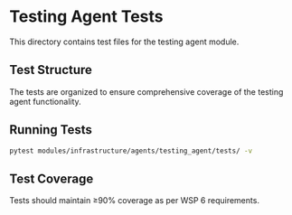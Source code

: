 # Testing Agent Tests

This directory contains test files for the testing agent module.

## Test Structure

The tests are organized to ensure comprehensive coverage of the testing agent functionality.

## Running Tests

```bash
pytest modules/infrastructure/agents/testing_agent/tests/ -v
```

## Test Coverage

Tests should maintain ≥90% coverage as per WSP 6 requirements. 